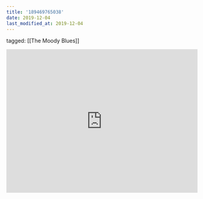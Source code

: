 ```yaml
---
title: '189469765038'
date: 2019-12-04
last_modified_at: 2019-12-04
---
```

tagged: [[The Moody Blues]]
<iframe allow="accelerometer; autoplay; clipboard-write; encrypted-media; gyroscope; picture-in-picture" allowfullscreen="" frameborder="0" height="375" id="youtube_iframe" src="https://www.youtube.com/embed/tYIYIVG64C4?feature=oembed&amp;enablejsapi=1&amp;origin=https://safe.txmblr.com&amp;wmode=opaque" width="500"></iframe>